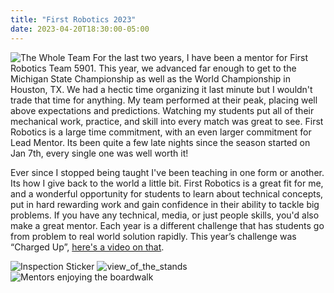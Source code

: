 ```yaml
---
title: "First Robotics 2023"
date: 2023-04-20T18:30:00-05:00
---
```


![The Whole Team](/articles/images/whole_team.jpg)
For the last two years, I have been a mentor for First Robotics Team 5901. This year, we advanced far enough to get to the Michigan State Championship as well as the World Championship in Houston, TX. We had a hectic time organizing it last minute but I wouldn't trade that time for anything. My team performed at their peak, placing well above expectations and predictions. Watching my students put all of their mechanical work, practice, and skill into every match was great to see. First Robotics is a large time commitment, with an even larger commitment for Lead Mentor. Its been quite a few late nights since the season started on Jan 7th, every single one was well worth it!


Ever since I stopped being taught I've been teaching in one form or another. Its how I give back to the world a little bit. First Robotics is a great fit for me, and a wonderful opportunity for students to learn about technical concepts, put in hard rewarding work and gain confidence in their ability to tackle big problems.  If you have any technical, media, or just people skills, you'd also make a great mentor. Each year is a different challenge that has students go from problem to real world solution rapidly. This year’s challenge was “Charged Up”, [here\'s a video on that](https://www.youtube.com/watch?v=0zpflsYc4PA).


![Inspection Sticker](/articles/images/inspection_sticker.jpg)
![view_of_the_stands](/articles/images/view_of_the_stands.jpg)
![Mentors enjoying the boardwalk](/articles/images/mentors_at_the_boardwalk.jpg)
